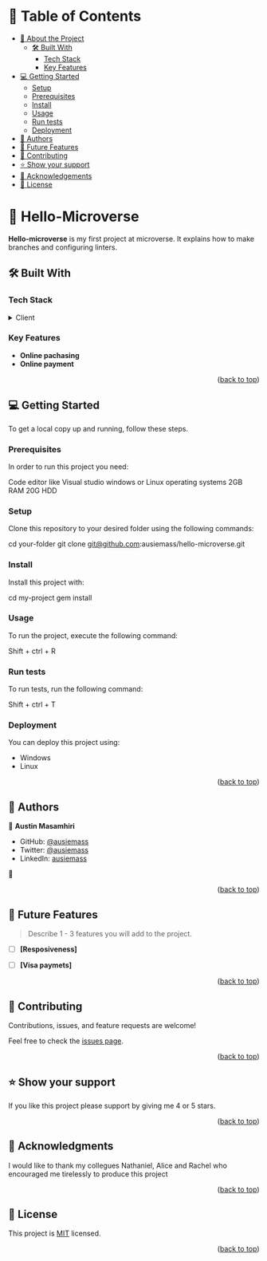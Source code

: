 <a name="readme-top"></a>

<!-- TABLE OF CONTENTS -->

# 📗 Table of Contents

- [📖 About the Project](#about-project)
  - [🛠 Built With](#built-with)
    - [Tech Stack](#tech-stack)
    - [Key Features](#key-features)
- [💻 Getting Started](#getting-started)
  - [Setup](#setup)
  - [Prerequisites](#prerequisites)
  - [Install](#install)
  - [Usage](#usage)
  - [Run tests](#run-tests)
  - [Deployment](#deployment)
- [👥 Authors](#authors)
- [🔭 Future Features](#future-features)
- [🤝 Contributing](#contributing)
- [⭐️ Show your support](#support)
- [🙏 Acknowledgements](#acknowledgements)
- [📝 License](#license)

<!-- PROJECT DESCRIPTION -->

# 📖 Hello-Microverse <a name="about-project"></a>

>  

**Hello-microverse** is my first project at microverse. It explains how to make branches and configuring linters.

## 🛠 Built With <a name="built-with"></a>

### Tech Stack <a name="tech-stack"></a>

<details>
  <summary>Client</summary>
  <ul>
    <li><a href="https://html.com/">HTML</a></li>
     <li><a href="http://css.com/">CSS</a></li>
  </ul>
</details>


<!-- Features -->

### Key Features <a name="key-features"></a>


- **Online pachasing**
- **Online payment**


<p align="right">(<a href="#readme-top">back to top</a>)</p>



<!-- GETTING STARTED -->

## 💻 Getting Started <a name="getting-started"></a>


To get a local copy up and running, follow these steps.

### Prerequisites

In order to run this project you need:

Code editor like Visual studio
windows or Linux operating systems
2GB RAM
20G HDD

### Setup

Clone this repository to your desired folder using the following commands:


  cd your-folder
  git clone git@github.com:ausiemass/hello-microverse.git


### Install

Install this project with:


  cd my-project
  gem install



### Usage

To run the project, execute the following command:


Shift + ctrl + R


### Run tests

To run tests, run the following command:


Shift + ctrl + T


### Deployment

You can deploy this project using:
<ul>    
<li>Windows</li>
<li>Linux</li>
</ul>


<p align="right">(<a href="#readme-top">back to top</a>)</p>

<!-- AUTHORS -->

## 👥 Authors <a name="authors"></a>



👤 **Austin Masamhiri**

- GitHub: [@ausiemass](https://github.com/)
- Twitter: [@ausiemass](https://twitter.com/home)
- LinkedIn: [ausiemass](https://www.linkedin.com/feed/)

👤

<p align="right">(<a href="#readme-top">back to top</a>)</p>

<!-- FUTURE FEATURES -->

## 🔭 Future Features <a name="future-features"></a>

> Describe 1 - 3 features you will add to the project.

- [ ] **[Resposiveness]**
- [ ] **[Visa paymets]**


<p align="right">(<a href="#readme-top">back to top</a>)</p>

<!-- CONTRIBUTING -->

## 🤝 Contributing <a name="contributing"></a>

Contributions, issues, and feature requests are welcome!

Feel free to check the [issues page](https://github.com/).

<p align="right">(<a href="#readme-top">back to top</a>)</p>

<!-- SUPPORT -->

## ⭐️ Show your support <a name="support"></a>


If you like this project please support by giving me 4 or 5 stars.

<p align="right">(<a href="#readme-top">back to top</a>)</p>

<!-- ACKNOWLEDGEMENTS -->

## 🙏 Acknowledgments <a name="acknowledgements"></a>

I would like to thank my collegues Nathaniel, Alice and Rachel who encouraged me tirelessly to produce this project

<p align="right">(<a href="#readme-top">back to top</a>)</p>



<!-- LICENSE -->

## 📝 License <a name="license"></a>

This project is [MIT](https://choosealicense.com/licenses/mit/) licensed.


<p align="right">(<a href="#readme-top">back to top</a>)</p>
